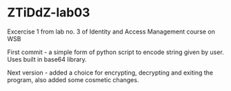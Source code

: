 # ZTiDdZ-lab03
Excercise 1 from lab no. 3 of Identity and Access Management course on WSB

First commit - a simple form of python script to encode string given by user. Uses built in base64 library.

Next version - added a choice for encrypting, decrypting and exiting the program, also added some cosmetic changes.